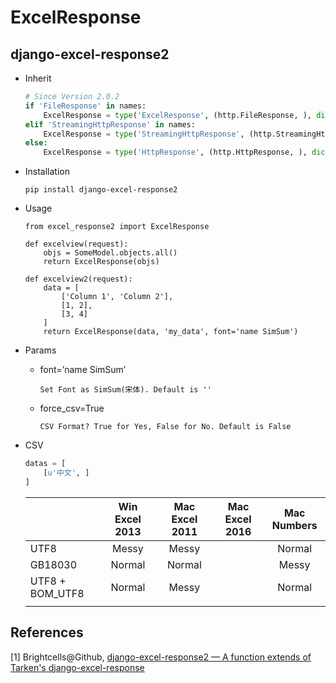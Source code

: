 # ExcelResponse

## django-excel-response2

* Inherit

  ```python
  # Since Version 2.0.2
  if 'FileResponse' in names:
      ExcelResponse = type('ExcelResponse', (http.FileResponse, ), dict(__init__=__init__))
  elif 'StreamingHttpResponse' in names:
      ExcelResponse = type('StreamingHttpResponse', (http.StreamingHttpResponse, ), dict(__init__=__init__))
  else:
      ExcelResponse = type('HttpResponse', (http.HttpResponse, ), dict(__init__=__init__))
  ```

* Installation

  ```shell
  pip install django-excel-response2
  ```

* Usage

  ```shell
  from excel_response2 import ExcelResponse

  def excelview(request):
      objs = SomeModel.objects.all()
      return ExcelResponse(objs)

  def excelview2(request):
      data = [
          ['Column 1', 'Column 2'],
          [1, 2],
          [3, 4]
      ]
      return ExcelResponse(data, 'my_data', font='name SimSum')
  ```

* Params

  * font=’name SimSum’

    ```
    Set Font as SimSum(宋体). Default is ''
    ```

  * force_csv=True

    ```
    CSV Format? True for Yes, False for No. Default is False
    ```

* CSV

  ```python
  datas = [
      [u'中文', ]
  ]
  ```

  |                 | Win Excel 2013 | Mac Excel 2011 | Mac Excel 2016 | Mac Numbers |
  | --------------- | :------------: | :------------: | :------------: | :---------: |
  | UTF8            |     Messy      |     Messy      |                |   Normal    |
  | GB18030         |     Normal     |     Normal     |                |    Messy    |
  | UTF8 + BOM_UTF8 |     Normal     |     Messy      |                |   Normal    |
  |                 |                |                |                |             |


## References

[1] Brightcells@Github, [django-excel-response2 — A function extends of Tarken's django-excel-response](https://github.com/Brightcells/django-excel-response2)